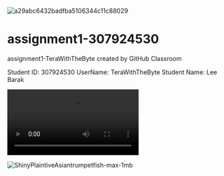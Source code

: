 
![a29abc6432badfba5106344c11c88029](https://user-images.githubusercontent.com/58134626/112127116-c6839200-8bcd-11eb-90dc-6b1a7f985844.jpg)


# assignment1-307924530
assignment1-TeraWithTheByte created by GitHub Classroom

Student ID: 307924530
UserName: TeraWithTheByte
Student Name: Lee Barak

![Link To Video](https://user-images.githubusercontent.com/58134626/112127943-9a1c4580-8bce-11eb-9c4f-71d4b7c6a0cf.mp4)


![ShinyPlaintiveAsiantrumpetfish-max-1mb](https://user-images.githubusercontent.com/58134626/112128287-f41d0b00-8bce-11eb-80a3-8468ecea914d.gif)
